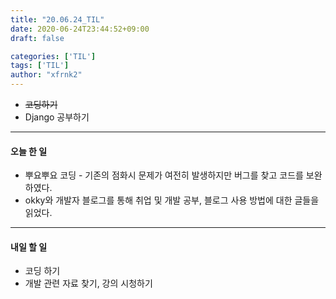 ```yaml
---
title: "20.06.24_TIL"
date: 2020-06-24T23:44:52+09:00
draft: false

categories: ['TIL']
tags: ['TIL']
author: "xfrnk2"
---
```

+ ~~코딩하기~~
+ Django 공부하기
---
#### 오늘 한 일
+ 뿌요뿌요 코딩 - 기존의 점화시 문제가 여전히 발생하지만 버그를 찾고 코드를 보완하였다.
+ okky와 개발자 블로그를 통해 취업 및 개발 공부, 블로그 사용 방법에 대한 글들을 읽었다.
--- 
#### 내일 할 일  
+ 코딩 하기
+ 개발 관련 자료 찾기, 강의 시청하기